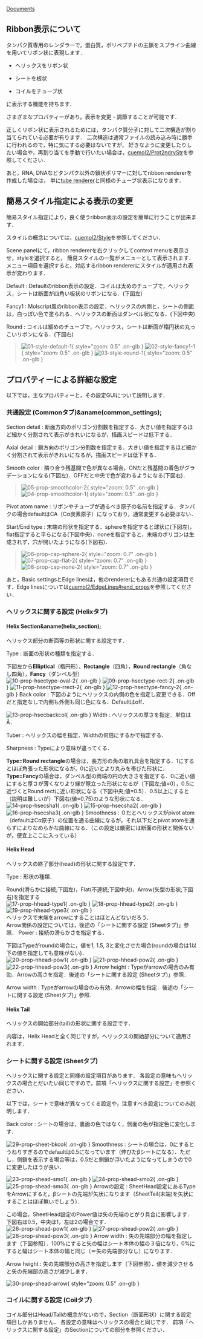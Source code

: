 [Documents](../Documents)
## Ribbon表示について
タンパク質専用のレンダラーで，蛋白質，ポリペプチドの主鎖をスプライン曲線を用いてリボン状に表現します．

-  ヘリックスをリボン状

-  シートを板状

-  コイルをチューブ状

に表示する機能を持ちます．

さまざまなプロパティーがあり，表示を変更・調節することが可能です．

正しくリボン状に表示されるためには，タンパク質分子に対して二次構造が割り当てられている必要が有ります．
二次構造は通常ファイルの読み込み時に勝手に行われるので，特に気にする必要はないですが，
好きなように変更したりしたい場合や，再割り当てを手動で行いたい場合は，[cuemol2/Prot2ndryStr](../cuemol2/Prot2ndryStr)を参照してください．

あと，RNA, DNAなどタンパク以外の鎖状ポリマーに対してribbon rendererを作成した場合は，
単に[tube renderer](../cuemol2/TubeRenderer)と同様のチューブ状表示になります．

## 簡易スタイル指定による表示の変更
簡易スタイル指定により，良く使うribbon表示の設定を簡単に行うことが出来ます．

スタイルの概念については，[cuemol2/Style](../cuemol2/Style)を参照してください．

Scene panelにて，ribbon rendererを右クリックしてcontext menuを表示させ，styleを選択すると，
簡易スタイルの一覧がメニューとして表示されます．
メニュー項目を選択すると，対応するribbon rendererにスタイルが適用され表示が変わります．

Default
:   Defaultのribbon表示の設定．コイルは太めのチューブで，ヘリックス，シートは断面が四角い板状のリボンになる．(下図左)

Fancy1
:   Molscript風のribbon表示の設定．ヘリックスの内側と，シートの側面は，白っぽい色で塗られる．ヘリックスの断面はダンベル状になる．(下図中央)

Round
:   コイルは細めのチューブで，ヘリックス，シートは断面が楕円状の丸っこいリボンになる．(下図右)



> ![01-style-default-1](../assets/images/cuemol2/RibbonRenderer/01-style-default-1.png){ style="zoom: 0.5" .on-glb } ![02-style-fancy1-1](../assets/images/cuemol2/RibbonRenderer/02-style-fancy1-1.png){ style="zoom: 0.5" .on-glb } ![03-style-round-1](../assets/images/cuemol2/RibbonRenderer/03-style-round-1.png){ style="zoom: 0.5" .on-glb }


## プロパティーによる詳細な設定

以下では，主なプロパティーと，その設定GUIについて説明します．

### 共通設定 (Commonタブ)&aname(common_settings);
Section detail
:   断面方向のポリゴン分割数を指定する．大きい値を指定するほど細かく分割されて表示がきれいになるが，描画スピードは低下する．


Axial detail
:   鎖方向のポリゴン分割数を指定する．大きい値を指定するほど細かく分割されて表示がきれいになるが，描画スピードは低下する．


Smooth color
:   隣り合う残基間で色が異なる場合，ONだと残基間の着色がグラデーションになる(下図左)．OFFだと中央で色が変わるようになる(下図右)．



> ![05-prop-smoothcolor-2](../assets/images/cuemol2/RibbonRenderer/05-prop-smoothcolor-2.png){ style="zoom: 0.5" .on-glb } ![04-prop-smoothcolor-1](../assets/images/cuemol2/RibbonRenderer/04-prop-smoothcolor-1.png){ style="zoom: 0.5" .on-glb }

Pivot atom name
:   リボンやチューブが通るべき原子の名前を指定する．タンパクの場合defaultはCA（Cα炭素原子）になっており，通常変更する必要はない．


Start/End type
:   末端の形状を指定する．sphereを指定すると球状に(下図左)，flat指定すると平らになる(下図中央)．noneを指定すると，末端のポリゴンは生成されず，穴が開いたようになる(下図右)．



> ![06-prop-cap-sphere-2](../assets/images/cuemol2/RibbonRenderer/06-prop-cap-sphere-2.png){ style="zoom: 0.7" .on-glb } ![07-prop-cap-flat-2](../assets/images/cuemol2/RibbonRenderer/07-prop-cap-flat-2.png){ style="zoom: 0.7" .on-glb } ![08-prop-cap-none-2](../assets/images/cuemol2/RibbonRenderer/08-prop-cap-none-2.png){ style="zoom: 0.7" .on-glb }

あと，Basic settingsとEdge linesは，他のrendererにもある共通の設定項目です．Edge linesについては[cuemol2/EdgeLines#rend_props](../cuemol2/EdgeLines#rend_props)を参照してください．



### ヘリックスに関する設定 (Helixタブ)
#### Helix Section&aname(helix_section);
ヘリックス部分の断面等の形状に関する設定です．

Type
:   断面の形状の種類を指定する．<br />

下図左から**Elliptical**（楕円形），**Rectangle**（四角），**Round rectangle**（角なし四角），**Fancy**（ダンベル型）<br />
![10-prop-hsectype-oval-2](../assets/images/cuemol2/RibbonRenderer/10-prop-hsectype-oval-2.png){ .on-glb }
![09-prop-hsectype-rect-2](../assets/images/cuemol2/RibbonRenderer/09-prop-hsectype-rect-2.png){ .on-glb }
![11-prop-hsectype-rrect-2](../assets/images/cuemol2/RibbonRenderer/11-prop-hsectype-rrect-2.png){ .on-glb }
![12-prop-hsectype-fancy-2](../assets/images/cuemol2/RibbonRenderer/12-prop-hsectype-fancy-2.png){ .on-glb }
Back color
:   下図のようにヘリックスの内側の色を指定し変更できる．Offだと指定なしで内側も外側も同じ色になる．Defaultはoff．<br />

![13-prop-hsecbackcol](../assets/images/cuemol2/RibbonRenderer/13-prop-hsecbackcol.png){ .on-glb }
Width
:   ヘリックスの厚さを指定．単位はÅ．

Tuber
:   ヘリックスの幅を指定．Widthの何倍にするかで指定する．

Sharpness
:   Typeにより意味が違ってくる．<br />

**Type=Round rectangle**の場合は，長方形の角の取れ具合を指定する．1にするとほぼ角張った形状になるが，0に近いとより丸みを帯びた形状に．<br />
**Type=Fancy**の場合は，ダンベル型の両端の円の大きさを指定する．0に近い値にすると厚さが薄くなりより縁が際立った形状になるが（下図左;値=0），0.5に近づくとRound rectに近い形状になる（下図中央;値=0.5）．0.5以上にすると（説明は難しいが）下図右(値=0.75)のような形状になる．<br />
![14-prop-hsecsha1](../assets/images/cuemol2/RibbonRenderer/14-prop-hsecsha1.png){ .on-glb }
![15-prop-hsecsha2](../assets/images/cuemol2/RibbonRenderer/15-prop-hsecsha2.png){ .on-glb }
![16-prop-hsecsha3](../assets/images/cuemol2/RibbonRenderer/16-prop-hsecsha3.png){ .on-glb }
Smoothness
:   ０だとヘリックスがpivot atom（defaultはCα原子）の位置を通る曲線になるが，それ以下だとpivot atomを通らずによりなめらかな曲線になる．（この設定は厳密には断面の形状と関係ないが，便宜上ここに入っている）


#### Helix Head
ヘリックスの終了部分(head)の形状に関する設定です．

Type
:   形状の種類．<br />

Round(滑らかに接続;下図左)，Flat(不連続;下図中央)，Arrow(矢型の形状;下図右)を指定する<br />
![17-prop-hhead-type1](../assets/images/cuemol2/RibbonRenderer/17-prop-hhead-type1.png){ .on-glb }
![18-prop-hhead-type2](../assets/images/cuemol2/RibbonRenderer/18-prop-hhead-type2.png){ .on-glb }
![19-prop-hhead-type3](../assets/images/cuemol2/RibbonRenderer/19-prop-hhead-type3.png){ .on-glb }<br />
ヘリックスで末端をarrowにすることはほとんどないだろう．<br />
Arrow関係の設定については，後述の「シートに関する設定 (Sheetタブ)」参照．
Power
:   接続の滑らかさを指定する．<br />

下図はTypeがroundの場合に，値を1, 1.5, 3と変化させた場合(roundの場合は1以下の値を指定しても意味がない)．<br />
![20-prop-hhead-pow1](../assets/images/cuemol2/RibbonRenderer/20-prop-hhead-pow1.png){ .on-glb }
![21-prop-hhead-pow2](../assets/images/cuemol2/RibbonRenderer/21-prop-hhead-pow2.png){ .on-glb }
![22-prop-hhead-pow3](../assets/images/cuemol2/RibbonRenderer/22-prop-hhead-pow3.png){ .on-glb }
Arrow height
:   Typeがarrowの場合のみ有効．Arrowの高さを指定．後述の「シートに関する設定 (Sheetタブ)」参照．

Arrow width
:   Typeがarrowの場合のみ有効．Arrowの幅を指定．後述の「シートに関する設定 (Sheetタブ)」参照．


#### Helix Tail
ヘリックスの開始部分(tail)の形状に関する設定です．

内容は，Helix Headと全く同じですが，ヘリックスの開始部分について適用されます．



### シートに関する設定 (Sheetタブ)
ヘリックスに関する設定と同様の設定項目があります．
各設定の意味もヘリックスの場合とだいたい同じですので，前項「ヘリックスに関する設定」を参照ください．

以下では，シートで意味が異なってくる設定や，注意すべき設定についてのみ説明します．

Back color
:   シートの場合は，裏面の色ではなく，側面の色が指定色に変化します．<br />

![29-prop-sheet-bkcol](../assets/images/cuemol2/RibbonRenderer/29-prop-sheet-bkcol.png){ .on-glb }
Smoothness
:   シートの場合は，0にするとうねりすぎるのでdefaultは0.5になっています（伸びたβシートになる）．ただし，側鎖を表示する場合等は，0.5だと側鎖が浮いたようになってしまうので0に変更したほうが良い．<br />

![23-prop-shead-smo1](../assets/images/cuemol2/RibbonRenderer/23-prop-shead-smo1.png){ .on-glb }
![24-prop-shead-smo2](../assets/images/cuemol2/RibbonRenderer/24-prop-shead-smo2.png){ .on-glb }
![25-prop-shead-smo3](../assets/images/cuemol2/RibbonRenderer/25-prop-shead-smo3.png){ .on-glb }
Arrowの設定
:   SheetHead設定にあるTypeをArrowにすると，βシートの先端が矢状になります（SheetTail(末端)を矢状にすることはほぼ無いでしょう）．<br />

この場合，SheetHead設定のPower値は矢の先端のとがり具合に影響します．下図右は0.5，中央は1，左は2の場合です．<br />
![26-prop-shead-pow1](../assets/images/cuemol2/RibbonRenderer/26-prop-shead-pow1.png){ .on-glb }
![27-prop-shead-pow2](../assets/images/cuemol2/RibbonRenderer/27-prop-shead-pow2.png){ .on-glb }
![28-prop-shead-pow3](../assets/images/cuemol2/RibbonRenderer/28-prop-shead-pow3.png){ .on-glb }
Arrow width
:   矢の先端部分の幅を指定します（下図参照）．100%にすると矢の幅はシート本体の幅の３倍になり，0%にすると幅はシート本体の幅と同じ（＝矢の先端部分なし）になります．

Arrow height
:   矢の先端部分の高さを指定します（下図参照）．値を減少させると矢の先端部の高さが減少します．<br />

![30-prop-shead-arrow](../assets/images/cuemol2/RibbonRenderer/30-prop-shead-arrow.png){ style="zoom: 0.5" .on-glb }

### コイルに関する設定 (Coilタブ)
コイル部分はHead/Tailの概念がないので，Section（断面形状）に関する設定項目しかありません．
各設定の意味はヘリックスの場合と同じです．
前項「ヘリックスに関する設定」のSectionについての部分を参照ください．
